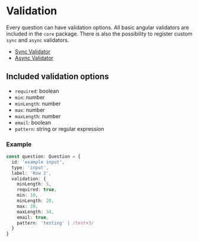 # Validation

Every question can have validation options. All basic angular validators are
included in the `core` package. There is also the possibility to register
custom `sync` and `async` validators.

* [Sync Validator](sync.md)
* [Async Validator](async.md)


## Included validation options

* `required`: boolean
* `min`: number
* `minLength`: number
* `max`: number
* `maxLength`: number
* `email`: boolean
* `pattern`: string or regular expression


### Example

```typescript
const question: Question = {
  id: 'example input',
  type: 'input',
  label: 'Row 2',
  validation: {
    minLength: 5,
    required: true,
    min: 10,
    minLength: 20,
    max: 30,
    maxLength: 34,
    email: true,
    pattern: 'testing' | /test+3/
  }
}
```
